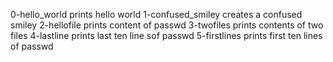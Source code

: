 0-hello_world prints hello world
1-confused_smiley creates a confused smiley
2-hellofile prints content of passwd
3-twofiles prints contents of two files
4-lastline prints last ten line sof passwd
5-firstlines prints first ten lines of passwd
